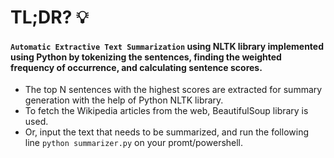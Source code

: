 # TL;DR? 💡
#### **```Automatic Extractive Text Summarization``` using NLTK library implemented using Python by tokenizing the sentences, finding the weighted frequency of occurrence, and calculating sentence scores.**

- The top N sentences with the highest scores are extracted for summary generation with the help of Python NLTK library. 
- To fetch the Wikipedia articles from the web, BeautifulSoup library is used. 
- Or, input the text that needs to be summarized, and run the following line ```python summarizer.py``` on your promt/powershell.
